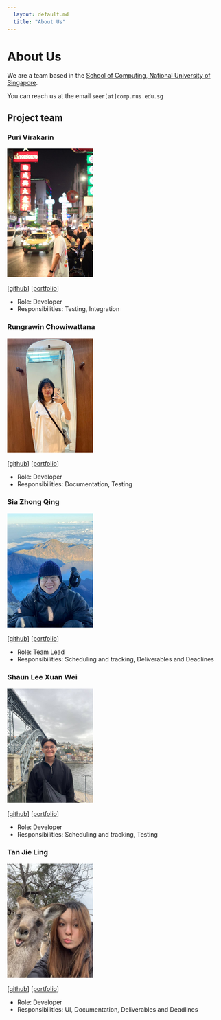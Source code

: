 ```yaml
---
  layout: default.md
  title: "About Us"
---
```


# About Us

We are a team based in the [School of Computing, National University of Singapore](http://www.comp.nus.edu.sg).

You can reach us at the email `seer[at]comp.nus.edu.sg`

## Project team

### Puri Virakarin

<img src="images/purivirakarin.png" width="200px">

[[github](https://github.com/purivirakarin)]
[[portfolio](team/purivirakarin.md)]

* Role: Developer
* Responsibilities: Testing, Integration

### Rungrawin Chowiwattana

<img src="images/nuyer.png" width="200px">

[[github](http://github.com/nuyer)]
[[portfolio](team/nuyer.md)]

* Role: Developer
* Responsibilities: Documentation, Testing

### Sia Zhong Qing

<img src="images/starsia.png" width="200px">

[[github](http://github.com/starsia)]
[[portfolio](team/starsia.md)]

* Role: Team Lead
* Responsibilities: Scheduling and tracking, Deliverables and Deadlines

### Shaun Lee Xuan Wei

<img src="images/shaunlxw.png" width="200px">

[[github](http://github.com/shaunlxw)]
[[portfolio](team/shaunlxw.md)]

* Role: Developer
* Responsibilities: Scheduling and tracking, Testing

### Tan Jie Ling

<img src="images/tanjieling0.png" width="200px">

[[github](http://github.com/tanjieling0)]
[[portfolio](team/tanjieling0.md)]

* Role: Developer
* Responsibilities: UI, Documentation, Deliverables and Deadlines
